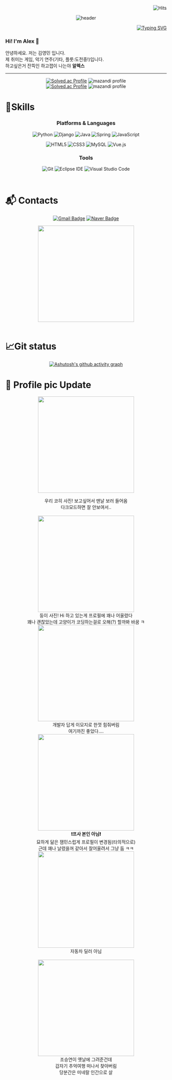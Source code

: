 <div align="center">

<div align='right'>

![Hits](https://hits.seeyoufarm.com/api/count/incr/badge.svg?url=https%3A%2F%2Fgithub.com%2FAlex-Redlich&count_bg=%23535353&title_bg=%23DC9F00&icon=&icon_color=%23E7E7E7&title=hits&edge_flat=false&)

</div>

![header](https://capsule-render.vercel.app/api?type=waving&color=timeauto&height=200&section=header&text=YoungMin%20Kim&fontColor=fcba03&fontSize=90&fontAlign=62&fontAlignY=32&desc=Alex_Redlich😎&descSize=25&descAlign=85&descAlignY=60&animation=twinkling)

<div align='right'>

[![Typing SVG](https://readme-typing-svg.demolab.com?font=Alkatra&weight=500&size=29&pause=1000&color=F7F7F7&width=435&lines=Honesty+is+the+best+policy%F0%9F%98%80)](https://git.io/typing-svg)

</div>

<div align='left'>

### Hi! I'm Alex 🙌

안녕하세요. 저는 김영민 입니다.<br>
제 취미는 게임, 악기 연주(기타, 플룻:도전중!)입니다.<br>
하고싶은거 잔뜩인 하고잽이 나는야 **알렉스**

</div>

<hr>

[![Solved.ac Profile](http://mazassumnida.wtf/api/v2/generate_badge?boj=ghg303)](https://solved.ac/ghg303/)
![mazandi profile](http://mazandi.herokuapp.com/api?handle=ghg303&theme=dark)
<br>
[![Solved.ac Profile](http://mazassumnida.wtf/api/v2/generate_badge?boj=v3030v)](https://solved.ac/v3030v/)
![mazandi profile](http://mazandi.herokuapp.com/api?handle=v3030v&theme=dark)
<br>
<div align='left'>

# 💪Skills

</div>

### Platforms & Languages
![Python](https://img.shields.io/badge/Python-3776AB.svg?&style=for-the-badge&logo=Python&logoColor=white)
![Django](https://img.shields.io/badge/Django-092E20.svg?&style=for-the-badge&logo=Android&logoColor=white)
![Java](https://img.shields.io/badge/Java-007396.svg?&style=for-the-badge&logo=Java&logoColor=white)
![Spring](https://img.shields.io/badge/Spring-6DB33F.svg?&style=for-the-badge&logo=Spring&logoColor=white)
![JavaScript](https://img.shields.io/badge/JavaScript-F7DF1E.svg?&style=for-the-badge&logo=JavaScript&logoColor=white)


![HTML5](https://img.shields.io/badge/HTML5-E34F26.svg?&style=for-the-badge&logo=HTML5&logoColor=white)
![CSS3](https://img.shields.io/badge/CSS3-1572B6.svg?&style=for-the-badge&logo=CSS3&logoColor=white)
![MySQL](https://img.shields.io/badge/MySQL-4479A1.svg?&style=for-the-badge&logo=MySQL&logoColor=white)
![Vue.js](https://img.shields.io/badge/vue.js-4FC08D?style=for-the-badge&logo=vue.js&logoColor=white) 

### Tools
![Git](https://img.shields.io/badge/Git-F05032.svg?&style=for-the-badge&logo=Git&logoColor=white)
![Eclipse IDE](https://img.shields.io/badge/Eclipse%20IDE-2C2255.svg?&style=for-the-badge&logo=Eclipse%20IDE&logoColor=white)
![Visual Studio Code](https://img.shields.io/badge/Visual%20Studio%20Code-007ACC.svg?&style=for-the-badge&logo=Visual%20Studio%20Code&logoColor=white)

<br>

<div align='left'>

# :mailbox_with_mail: Contacts
</div>

[![Gmail Badge](https://img.shields.io/badge/Gmail-d14836?style=flat-square&logo=Gmail&logoColor=white&link=mailto:kimsh1691@gmail.com)](mailto:jjiming94@gmail.com)
[![Naver Badge](https://img.shields.io/badge/Naver-03C75A?style=flat-square&logo=Naver&logoColor=white&link=mailto:rlatngus1691@naver.com)](mailto:ghg303@naver.com)


<img src="https://user-images.githubusercontent.com/122436515/230286553-1d26f476-a909-40d1-bcb3-4f96e133d564.gif"  width="300" height="300"/> <br>
<br>

<div align='left'>

# 📈Git status

</div>

[![Ashutosh's github activity graph](https://github-readme-activity-graph.vercel.app/graph?username=Alex-Redlich)](https://github.com/ashutosh00710/github-readme-activity-graph)
  
<div align='left'>

# 📸 Profile pic Update
</div>

  <img src="https://user-images.githubusercontent.com/122436515/230290863-5d80e69b-3e1b-4e7e-8430-a12416b8cc6f.jpg"  width="300" height="300"/> <br>

  우리 코히 사진! 보고싶어서 맨날 보러 들어옴<br>
  다크모드하면 잘 안보여서..
  <br>  
  <img src="https://user-images.githubusercontent.com/122436515/230289805-a82c992a-ad1e-4fe5-a389-ddfc16853e9c.jpg"  width="300" height="300"/> <br>
  둥이 사진! Hi 하고 있는게 프로필에 꽤나 어울렸다<br>
  꽤나 괜찮았는데 고양이가 코딩하는걸로 오해(?) 할까봐 바꿈 ㅋ
  <br>
  <img src="https://user-images.githubusercontent.com/122436515/230290168-6c74e4ce-ed47-4109-8a4e-babcbf878003.jpg"  width="300" height="300"/> <br>
  개발자 답게 이모지로 한껏 힘줘버림<br>
  여기까진 좋았다....
  <br>
  <img src="https://user-images.githubusercontent.com/122436515/230290324-6c751e73-aaa7-461c-9ccc-cf562ff5d7b0.JPG"  width="300" height="300"/> <br>
  **❗프사 본인 아님❗**<br>
  묘하게 닮은 잼민스럽게 프로필이 변경됨(타의적으로)<br>
  근데 꽤나 날렸을꺼 같아서 잘어울려서 그냥 둠 ㅋㅋ
  <br>
  <img src="https://github.com/Alex-Redlich/Alex-Redlich/assets/122436515/23f6548c-902f-41d6-9702-0780e4c112e2.JPG"  width="300" height="300"/> <br>
  자동차 딜러 아님<br>
  <br>
  <img src="https://github.com/Alex-Redlich/Alex-Redlich/assets/122436515/db9bb208-b78a-45a3-9e7b-01d7730b0e85.JPG"  width="300" height="300"/> <br>
  조승연이 옛날에 그려준건데<br>
  갑자기 추억여행 떠나서 찾아버림<br>
  당분간은 미네랄 인간으로 살 

  

 
